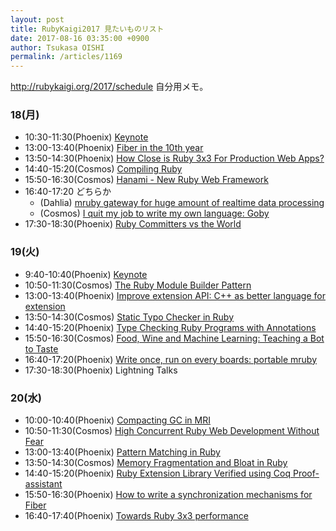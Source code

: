 ```yaml
---
layout: post
title: RubyKaigi2017 見たいものリスト
date: 2017-08-16 03:35:00 +0900
author: Tsukasa OISHI
permalink: /articles/1169
---
```


http://rubykaigi.org/2017/schedule
自分用メモ。

### 18(月)
- 10:30-11:30(Phoenix) [Keynote](http://rubykaigi.org/2017/presentations/n0kada.html)
- 13:00-13:40(Phoenix) [Fiber in the 10th year](http://rubykaigi.org/2017/presentations/ko1.html)
- 13:50-14:30(Phoenix) [How Close is Ruby 3x3 For Production Web Apps?](http://rubykaigi.org/2017/presentations/codefolio.html)
- 14:40-15:20(Cosmos) [Compiling Ruby](http://rubykaigi.org/2017/presentations/kddeisz.html)
- 15:50-16:30(Cosmos) [Hanami - New Ruby Web Framework](http://rubykaigi.org/2017/presentations/anton_davydov.html)
- 16:40-17:20 どちらか
  - (Dahlia) [mruby gateway for huge amount of realtime data processing](http://rubykaigi.org/2017/presentations/narittan.html)
  - (Cosmos) [I quit my job to write my own language: Goby](http://rubykaigi.org/2017/presentations/_st0012.html)
- 17:30-18:30(Phoenix) [Ruby Committers vs the World](http://rubykaigi.org/2017/presentations/rubylangorg.html)

### 19(火)
-  9:40-10:40(Phoenix) [Keynote](http://rubykaigi.org/2017/presentations/yukihiro_matz.html)
- 10:50-11:30(Cosmos) [The Ruby Module Builder Pattern](http://rubykaigi.org/2017/presentations/shioyama.html)
- 13:00-13:40(Phoenix) [Improve extension API: C++ as better language for extension](http://rubykaigi.org/2017/presentations/ktou.html)
- 13:50-14:30(Cosmos) [Static Typo Checker in Ruby](http://rubykaigi.org/2017/presentations/yuki24.html)
- 14:40-15:20(Phoenix) [Type Checking Ruby Programs with Annotations](http://rubykaigi.org/2017/presentations/soutaro.html)
- 15:50-16:30(Cosmos) [Food, Wine and Machine Learning: Teaching a Bot to Taste](http://rubykaigi.org/2017/presentations/happywinebot.html)
- 16:40-17:20(Phoenix) [Write once, run on every boards: portable mruby](http://rubykaigi.org/2017/presentations/yuri_at_earth.html)
- 17:30-18:30(Phoenix) Lightning Talks

### 20(水)
- 10:00-10:40(Phoenix) [Compacting GC in MRI](http://rubykaigi.org/2017/presentations/tenderlove.html)
- 10:50-11:30(Cosmos) [High Concurrent Ruby Web Development Without Fear](http://rubykaigi.org/2017/presentations/DeltonDing.html)
- 13:00-13:40(Phoenix) [Pattern Matching in Ruby](http://rubykaigi.org/2017/presentations/yotii23.html)
- 13:50-14:30(Cosmos) [Memory Fragmentation and Bloat in Ruby](http://rubykaigi.org/2017/presentations/nateberkopec.html)
- 14:40-15:20(Phoenix) [Ruby Extension Library Verified using Coq Proof-assistant](http://rubykaigi.org/2017/presentations/tanaka_akr.html)
- 15:50-16:30(Phoenix) [How to write a synchronization mechanisms for Fiber](http://rubykaigi.org/2017/presentations/m_seki.html)
- 16:40-17:40(Phoenix) [Towards Ruby 3x3 performance](http://rubykaigi.org/2017/presentations/vnmakarov.html)
